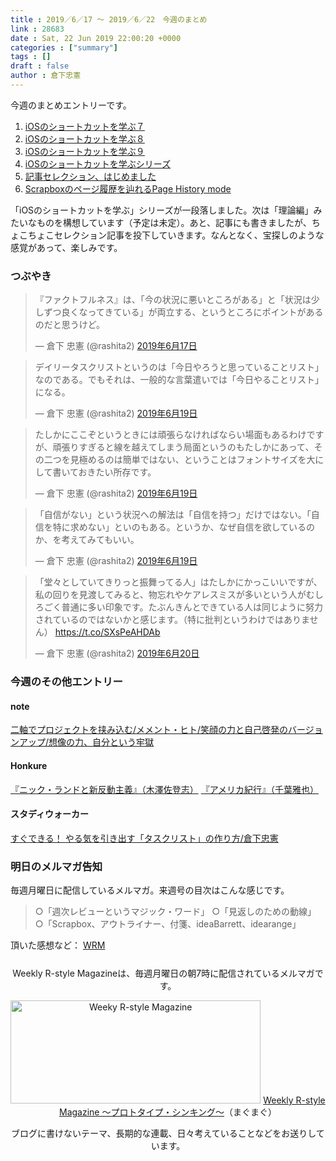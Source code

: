 ```yaml
---
title : 2019／6／17 〜 2019／6／22　今週のまとめ
link : 28683
date : Sat, 22 Jun 2019 22:00:20 +0000
categories : ["summary"]
tags : []
draft : false
author : 倉下忠憲
---
```


今週のまとめエントリーです。
 
<ol>
<li><a href="https://rashita.net/blog/?p=28598">iOSのショートカットを学ぶ７</a></li>
<li><a href="https://rashita.net/blog/?p=28628">iOSのショートカットを学ぶ８</a></li>
<li><a href="https://rashita.net/blog/?p=28639">iOSのショートカットを学ぶ９</a></li>
<li><a href="https://rashita.net/blog/?p=28656">iOSのショートカットを学ぶシリーズ</a></li>
<li><a href="https://rashita.net/blog/?p=28666">記事セレクション、はじめました</a></li>
<li><a href="https://rashita.net/blog/?p=28673">Scrapboxのページ履歴を辿れるPage History mode</a></li>
</ol>

「iOSのショートカットを学ぶ」シリーズが一段落しました。次は「理論編」みたいなものを構想しています（予定は未定）。あと、記事にも書きましたが、ちょこちょこセレクション記事を投下していきます。なんとなく、宝探しのような感覚があって、楽しみです。

<h3>つぶやき</h3>

<blockquote class="twitter-tweet" data-lang="ja"><p lang="ja" dir="ltr">『ファクトフルネス』は、「今の状況に悪いところがある」と「状況は少しずつ良くなってきている」が両立する、というところにポイントがあるのだと思うけど。</p>&mdash; 倉下 忠憲 (@rashita2) <a href="https://twitter.com/rashita2/status/1140468996342312961?ref_src=twsrc%5Etfw">2019年6月17日</a></blockquote>
<script async src="https://platform.twitter.com/widgets.js" charset="utf-8"></script>


<blockquote class="twitter-tweet" data-lang="ja"><p lang="ja" dir="ltr">デイリータスクリストというのは「今日やろうと思っていることリスト」なのである。でもそれは、一般的な言葉遣いでは「今日やることリスト」になる。</p>&mdash; 倉下 忠憲 (@rashita2) <a href="https://twitter.com/rashita2/status/1141154124974608384?ref_src=twsrc%5Etfw">2019年6月19日</a></blockquote>
<script async src="https://platform.twitter.com/widgets.js" charset="utf-8"></script>

<blockquote class="twitter-tweet" data-lang="ja"><p lang="ja" dir="ltr">たしかにここぞというときには頑張らなければならい場面もあるわけですが、頑張りすぎると線を越えてしまう局面というのもたしかにあって、その二つを見極めるのは簡単ではない、ということはフォントサイズを大にして書いておきたい所存です。</p>&mdash; 倉下 忠憲 (@rashita2) <a href="https://twitter.com/rashita2/status/1141254855652065281?ref_src=twsrc%5Etfw">2019年6月19日</a></blockquote>
<script async src="https://platform.twitter.com/widgets.js" charset="utf-8"></script>

<blockquote class="twitter-tweet" data-lang="ja"><p lang="ja" dir="ltr">「自信がない」という状況への解法は「自信を持つ」だけではない。「自信を特に求めない」といのもある。というか、なぜ自信を欲しているのか、を考えてみてもいい。</p>&mdash; 倉下 忠憲 (@rashita2) <a href="https://twitter.com/rashita2/status/1141344779386535939?ref_src=twsrc%5Etfw">2019年6月19日</a></blockquote>
<script async src="https://platform.twitter.com/widgets.js" charset="utf-8"></script>

<blockquote class="twitter-tweet" data-lang="ja"><p lang="ja" dir="ltr">「堂々としていてきりっと振舞ってる人」はたしかにかっこいいですが、私の回りを見渡してみると、物忘れやケアレスミスが多いという人がむしろごく普通に多い印象です。たぶんきんとできている人は同じように努力されているのではないかと感じます。（特に批判というわけではありません） <a href="https://t.co/SXsPeAHDAb">https://t.co/SXsPeAHDAb</a></p>&mdash; 倉下 忠憲 (@rashita2) <a href="https://twitter.com/rashita2/status/1141511743308386305?ref_src=twsrc%5Etfw">2019年6月20日</a></blockquote>
<script async src="https://platform.twitter.com/widgets.js" charset="utf-8"></script>

<h3>今週のその他エントリー</h3>

<H4>note</H4>

<a href="https://note.mu/rashita/n/nc681dfbaf841">二軸でプロジェクトを挟み込む/メメント・ヒト/笑顔の力と自己啓発のバージョンアップ/想像の力、自分という牢獄</a>

<H4>Honkure</H4>

<a href="http://honkure.net/rbook/archives/3094">『ニック・ランドと新反動主義』（木澤佐登志）</a>
<a href="http://honkure.net/rbook/archives/3101">『アメリカ紀行』（千葉雅也）</a>

<H4>スタディウォーカー</H4>

<a href="https://studywalker.jp/skillup/article/189011/">すぐできる！ やる気を引き出す「タスクリスト」の作り方/倉下忠憲</a>

<h3>明日のメルマガ告知</h3>

毎週月曜日に配信しているメルマガ。来週号の目次はこんな感じです。

<blockquote>
○「週次レビューというマジック・ワード」
○「見返しのための動線」
○「Scrapbox、アウトライナー、付箋、ideaBarrett、idearange」
</blockquote>

頂いた感想など：
<a class="twitter-timeline"  href="https://twitter.com/rashita2/timelines/427262290753097729"  data-widget-id="427265271171010561">WRM</a>
    <script>!function(d,s,id){var js,fjs=d.getElementsByTagName(s)[0],p=/^http:/.test(d.location)?'http':'https';if(!d.getElementById(id)){js=d.createElement(s);js.id=id;js.src=p+"://platform.twitter.com/widgets.js";fjs.parentNode.insertBefore(js,fjs);}}(document,"script","twitter-wjs");</script>


<div style="text-align:center;margin-top:25px;">
Weekly R-style Magazineは、毎週月曜日の朝7時に配信されているメルマガです。

<a href="http://www.mag2.com/m/0001185133.html" target="_blank"><img src="https://rashita.net/blog/wp-content/uploads/2010/09/mmbanner.jpg" alt="Weeky R-style Magazine" width="400" height="165" class="alignnone size-full wp-image-12201" /></a>
<a href="http://www.mag2.com/m/0001185133.html" target="_blank">Weekly R-style Magazine ～プロトタイプ・シンキング～</a>（まぐまぐ）

ブログに書けないテーマ、長期的な連載、日々考えていることなどをお送りしています。
</div> 
